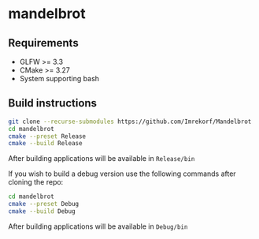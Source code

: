 # mandelbrot

## Requirements
- GLFW  >= 3.3
- CMake >= 3.27
- System supporting bash

## Build instructions
```bash
git clone --recurse-submodules https://github.com/Imrekorf/Mandelbrot
cd mandelbrot
cmake --preset Release
cmake --build Release
```
After building applications will be available in ```Release/bin```

If you wish to build a debug version use the following commands after cloning the repo:
```bash
cd mandelbrot
cmake --preset Debug
cmake --build Debug
```

After building applications will be available in ```Debug/bin```